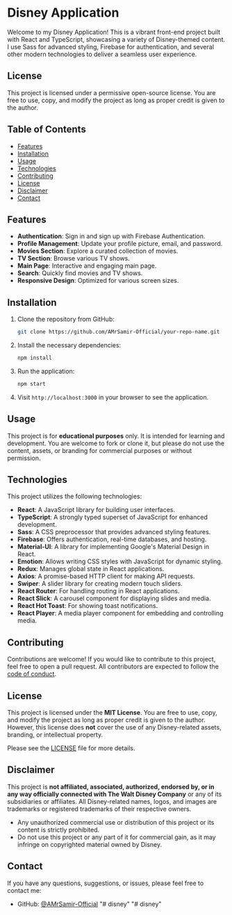 # Disney Application

Welcome to my Disney Application! This is a vibrant front-end project built with React and TypeScript, showcasing a variety of Disney-themed content. I use Sass for advanced styling, Firebase for authentication, and several other modern technologies to deliver a seamless user experience.

## License

This project is licensed under a permissive open-source license. You are free to use, copy, and modify the project as long as proper credit is given to the author.

## Table of Contents

- [Features](#features)
- [Installation](#installation)
- [Usage](#usage)
- [Technologies](#technologies)
- [Contributing](#contributing)
- [License](#license)
- [Disclaimer](#disclaimer)
- [Contact](#contact)

## Features

- **Authentication**: Sign in and sign up with Firebase Authentication.
- **Profile Management**: Update your profile picture, email, and password.
- **Movies Section**: Explore a curated collection of movies.
- **TV Section**: Browse various TV shows.
- **Main Page**: Interactive and engaging main page.
- **Search**: Quickly find movies and TV shows.
- **Responsive Design**: Optimized for various screen sizes.

## Installation

1. Clone the repository from GitHub:

   ```bash
   git clone https://github.com/AMrSamir-Official/your-repo-name.git

   ```

2. Install the necessary dependencies:

   ```bash
   npm install

   ```

3. Run the application:

   ```bash
   npm start

   ```

4. Visit `http://localhost:3000` in your browser to see the application.

## Usage

This project is for **educational purposes** only. It is intended for learning and development. You are welcome to fork or clone it, but please do not use the content, assets, or branding for commercial purposes or without permission.

## Technologies

This project utilizes the following technologies:

- **React**: A JavaScript library for building user interfaces.
- **TypeScript**: A strongly typed superset of JavaScript for enhanced development.
- **Sass**: A CSS preprocessor that provides advanced styling features.
- **Firebase**: Offers authentication, real-time databases, and hosting.
- **Material-UI**: A library for implementing Google's Material Design in React.
- **Emotion**: Allows writing CSS styles with JavaScript for dynamic styling.
- **Redux**: Manages global state in React applications.
- **Axios**: A promise-based HTTP client for making API requests.
- **Swiper**: A slider library for creating modern touch sliders.
- **React Router**: For handling routing in React applications.
- **React Slick**: A carousel component for displaying slides and media.
- **React Hot Toast**: For showing toast notifications.
- **React Player**: A media player component for embedding and controlling media.

## Contributing

Contributions are welcome! If you would like to contribute to this project, feel free to open a pull request. All contributors are expected to follow the [code of conduct](CODE_OF_CONDUCT.md).

## License

This project is licensed under the **MIT License**. You are free to use, copy, and modify the project as long as proper credit is given to the author. However, this license does **not** cover the use of any Disney-related assets, branding, or intellectual property.

Please see the [LICENSE](LICENSE) file for more details.

## Disclaimer

This project is **not affiliated, associated, authorized, endorsed by, or in any way officially connected with The Walt Disney Company** or any of its subsidiaries or affiliates. All Disney-related names, logos, and images are trademarks or registered trademarks of their respective owners.

- Any unauthorized commercial use or distribution of this project or its content is strictly prohibited.
- Do not use this project or any part of it for commercial gain, as it may infringe on copyrighted material owned by Disney.

## Contact

If you have any questions, suggestions, or issues, please feel free to contact me:

- GitHub: [@AMrSamir-Official](https://github.com/AMrSamir-Official)
"# disney" 
"# disney" 

